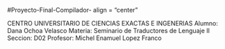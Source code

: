 #Proyecto-Final-Compilador-
align = “center” 

CENTRO UNIVERSITARIO DE CIENCIAS EXACTAS E INGENERIAS
Alumno: Dana Ochoa Velasco
Materia: Seminario de Traductores de Lenguaje II
Seccion: D02
Profesor: Michel Enamuel Lopez Franco  

